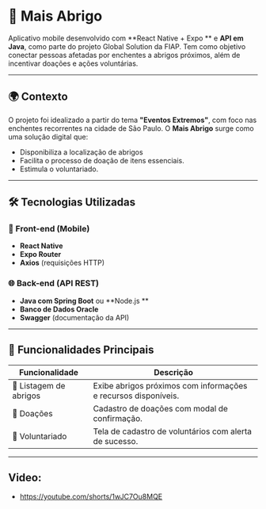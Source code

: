 # 📱 Mais Abrigo

Aplicativo mobile desenvolvido com **React Native + Expo ** e **API em Java**, como parte do projeto Global Solution da FIAP. Tem como objetivo conectar pessoas afetadas por enchentes a abrigos próximos, além de incentivar doações e ações voluntárias.

---

## 🌍 Contexto

O projeto foi idealizado a partir do tema **"Eventos Extremos"**, com foco nas enchentes recorrentes na cidade de São Paulo. O **Mais Abrigo** surge como uma solução digital que:

- Disponibiliza a localização de abrigos
- Facilita o processo de doação de itens essenciais.
- Estimula o voluntariado.

---

## 🛠️ Tecnologias Utilizadas

### 📱 Front-end (Mobile)
- **React Native**
- **Expo Router**
- **Axios** (requisições HTTP)

### 🌐 Back-end (API REST)
- **Java com Spring Boot** ou **Node.js **
- **Banco de Dados Oracle** 
- **Swagger** (documentação da API)

---

## 🚀 Funcionalidades Principais

| Funcionalidade       | Descrição                                                                 |
|----------------------|--------------------------------------------------------------------------|
| 📍 Listagem de abrigos | Exibe abrigos próximos com informações e recursos disponíveis.            |
| 🎁 Doações            | Cadastro de doações com modal de confirmação.                            |
| 🙋 Voluntariado       | Tela de cadastro de voluntários com alerta de sucesso.                   |                    |

---


## Video:
- https://youtube.com/shorts/1wJC7Ou8MQE
